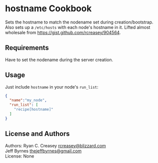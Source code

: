 hostname Cookbook
=================
Sets the hostname to match the nodename set during creation/bootstrap. Also sets up a `/etc/hosts` with each node's hostname in it. Lifted almost wholesale from https://gist.github.com/rcreasey/904564.


Requirements
------------
Have to set the nodename during the server creation.


Usage
-----
Just include `hostname` in your node's `run_list`:

```json
{
  "name":"my_node",
  "run_list": [
    "recipe[hostname]"
  ]
}
```

License and Authors
-------------------
Authors: Ryan C. Creasey <rcreasey@blizzard.com>  
         Jeff Byrnes <thejeffbyrnes@gmail.com>  
License: None
